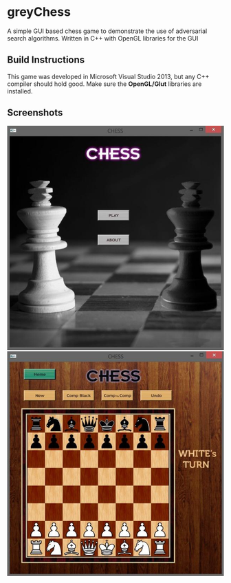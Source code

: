 # greyChess

A simple GUI based chess game to demonstrate the use of adversarial search algorithms.
Written in C++ with OpenGL libraries for the GUI


## Build Instructions
This game was developed in Microsoft Visual Studio 2013, but any C++ compiler should hold good.
Make sure the **OpenGL/Glut** libraries are installed.


## Screenshots
![first window](https://github.com/greybeard1123/greyChess/blob/master/one.png "First Window")
![game window](https://github.com/greybeard1123/greyChess/blob/master/two.png "Game Window")


